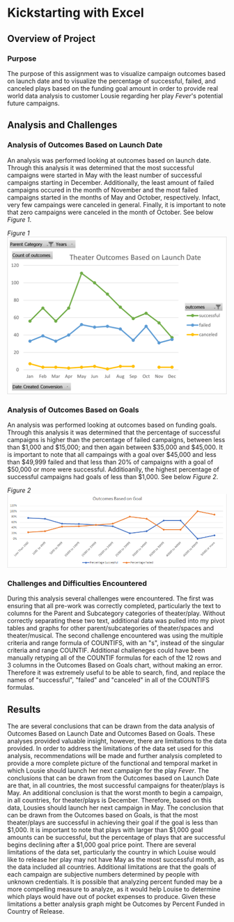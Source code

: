 # Kickstarting with Excel

## Overview of Project

### Purpose 
  The purpose of this assignment was to visualize campaign outcomes based on launch date and to visualize the percentage of successful, failed, and canceled plays based on the funding goal amount in order to provide real world data analysis to customer Lousie regarding her play *Fever*'s potential future campaigns. 

## Analysis and Challenges

### Analysis of Outcomes Based on Launch Date
  An analysis was performed looking at outcomes based on launch date. Through this analysis it was determined that the most successful campaigns were started in May with the least number of successful campaigns starting in December.  Additionally, the least amount of failed campaigns occured in the month of November and the most failed campaigns started in the months of May and October, respectively. Infact, very few campaings were canceled in general. Finally, it is important to note that zero campaigns were canceled in the month of October. See below *Figure 1*.

*Figure 1*
![Theater_Outcomes_vs_Launch](https://github.com/maureengamache/Module-1-Challenge/blob/main/Theater_Outcomes_vs_Launch.png)

### Analysis of Outcomes Based on Goals
  An analysis was performed looking at outcomes based on funding goals. Through this analysis it was determined that the percentage of successful campaigns is higher than the percentage of failed campaigns, between less than $1,000 and $15,000; and then again between $35,000 and $45,000. It is important to note that all campaings with a goal over $45,000  and less than $49,999 failed and that less than 20% of campaigns with a goal of $50,000 or more were successful. Additioanlly, the highest percentage of successful campaigns had goals of less than $1,000.  See below *Figure 2*.

*Figure 2*
![Outcomes_vs_Goals](https://github.com/maureengamache/Module-1-Challenge/blob/main/Outcomes_vs_Goals.png)

### Challenges and Difficulties Encountered
  During this analysis several challenges were encountered. The first was ensuring that all pre-work was correctly completed, particularly the text to columns for the Parent and Subcategory categories of theater/play. Without correctly separating these two text, additional data was pulled into my pivot tables and graphs for other parent/subcategories of theater/spaces and theater/musical. The second challenge encountered was using the multiple criteria and range formula of COUNTIFS, with an "s", instead of the singular criteria and range COUNTIF. Additional challeneges could have been manually retyping all of the COUNTIF formulas for each of the 12 rows and 3 columns in the Outcomes Based on Goals chart, without making an error. Therefore it was extremely useful to be able to search, find, and replace the names of "successful", "failed" and "canceled" in all of the COUNTIFS formulas.   

## Results
  The are several conclusions that can be drawn from the data analysis of Outcomes Based on Launch Date and Outcomes Based on Goals. These analyses provided valuable insight, however, there are limitations to the data provided. In order to address the limitations of the data set used for this analysis, recommendations will be made and further analysis completed to provide a more complete picture of the functional and temporal market in which Lousie should launch her next campaign for the play *Fever*. 
  The conclusions that can be drawn from the Outcomes based on Launch Date are that, in all countries, the most successful campaigns for theater/plays is May. An additional conclusion is that the worst month to begin a campaign, in all countries, for theater/plays is December. Therefore, based on this data, Lousies should launch her next campaign in May. 
  The conclusion that can be drawn from the Outcomes based on Goals, is that the most theater/plays are successful in achieving their goal if the goal is less than $1,000. It is important to note that plays with larger than $1,000 goal amounts can be successful, but the percentage of plays that are successful begins declining after a $1,000 goal price point.
  There are several limitations of the data set, particularly the country in which Louise would like to release her play may not have May as the most successful month, as the data included all countries. Additional limitations are that the goals of each campaign are subjective numbers determined by people with unknown credentials. It is possible that analyzing percent funded may be a more compelling measure to analyze, as it would help Louise to determine which plays would have out of pocket expenses to produce. Given these limitations a better analysis graph might be Outcomes by Percent Funded in Country of Release. 
